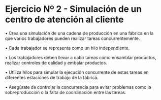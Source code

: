 # Ejercicio Nº 2 - Simulación de un centro de atención al cliente

•   Crea una simulación de una cadena de producción en una fábrica en la que varios trabajadores pueden realizar tareas concurrentemente.

•   Cada trabajador se representa como un hilo independiente.

•   Los trabajadores deben llevar a cabo tareas como ensamblar productos, realizar controles de calidad y embalar productos.

•   Utiliza hilos para simular la ejecución concurrente de estas tareas en diferentes estaciones de trabajo de la fábrica.

•   Asegúrate de controlar la concurrencia para evitar problemas como la sobreproducción o la falta de coordinación entre las tareas.